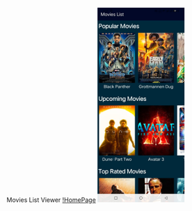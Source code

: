 Movies List Viewer 
[!HomePage](app/src/main/assets/homepage.jpg)
<img src="app/src/main/assets/homepage.jpg" alt="Company Logo" width="200"/>

